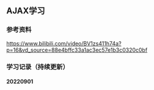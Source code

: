 ## AJAX学习

### 参考资料

https://www.bilibili.com/video/BV1zs411h74a?p=16&vd_source=88e4bffc33a1ac3ec57e1b3c0320c0bf

### 学习记录（持续更新）

#### 20220901
